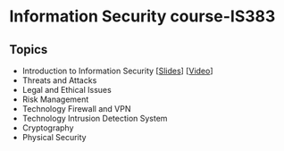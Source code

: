 # Information Security course-IS383

## Topics
* Introduction to Information Security [[Slides](./Slides/chap01-%20Intro.%20To%20information%20Security.pdf)] [[Video](https://youtu.be/S-3AON3f8sA)]
* Threats and Attacks
* Legal and Ethical Issues
* Risk Management
* Technology Firewall and VPN
* Technology Intrusion Detection System
* Cryptography
* Physical Security

